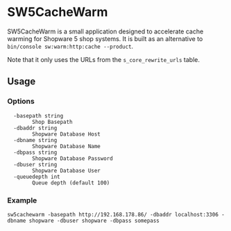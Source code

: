 # SW5CacheWarm
SW5CacheWarm is a small application designed to accelerate cache warming for Shopware 5 shop systems.
It is built as an alternative to `bin/console sw:warm:http:cache --product`.  

Note that it only uses the URLs from the `s_core_rewrite_urls` table.
## Usage
### Options
```text
  -basepath string
        Shop Basepath
  -dbaddr string
        Shopware Database Host
  -dbname string
        Shopware Database Name
  -dbpass string
        Shopware Database Password
  -dbuser string
        Shopware Database User
  -queuedepth int
        Queue depth (default 100)
```
### Example
```text
sw5cachewarm -basepath http://192.168.178.86/ -dbaddr localhost:3306 -dbname shopware -dbuser shopware -dbpass somepass
```